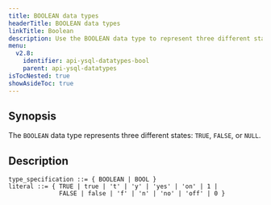 ```yaml
---
title: BOOLEAN data types
headerTitle: BOOLEAN data types
linkTitle: Boolean
description: Use the BOOLEAN data type to represent three different states - TRUE, FALSE, or NULL.
menu:
  v2.8:
    identifier: api-ysql-datatypes-bool
    parent: api-ysql-datatypes
isTocNested: true
showAsideToc: true
---
```


## Synopsis

The `BOOLEAN` data type represents three different states: `TRUE`, `FALSE`, or `NULL`.

## Description

```
type_specification ::= { BOOLEAN | BOOL }
literal ::= { TRUE | true | 't' | 'y' | 'yes' | 'on' | 1 |
              FALSE | false | 'f' | 'n' | 'no' | 'off' | 0 }
```
